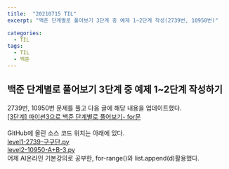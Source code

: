 ```yaml
---
title:  "20210715 TIL"
excerpt: "백준 단계별로 풀어보기 3단계 중 예제 1~2단계 작성(2739번, 10950번)"

categories:
  - TIL
tags:
  - TIL
  - 백준
---
```



## 백준 단계별로 풀어보기 3단계 중 예제 1\~2단계 작성하기
2739번, 10950번 문제를 풀고 다음 글에 해당 내용을 업데이트했다.    
[[3단계] 파이썬3으로 백준 단계별로 풀어보기- for문](https://leeryeongsong.github.io/baekjoon/baekjoon-step-by-step-python3-step3/)  
<br>
GitHub에 올린 소스 코드 위치는 아래에 있다.  
[level1-2739-구구단.py](https://github.com/leeryeongsong/baekjoon-step-by-step-python3/blob/main/step3/level1-2739-%EA%B5%AC%EA%B5%AC%EB%8B%A8.py)  
[level2-10950-A+B-3.py](https://github.com/leeryeongsong/baekjoon-step-by-step-python3/blob/main/step3/level2-10950-A%2BB-3.py)
<br>
어제 AI온라인 기본강의로 공부한, for-range()와 list.append(d)활용했다.
<br>
<br>
